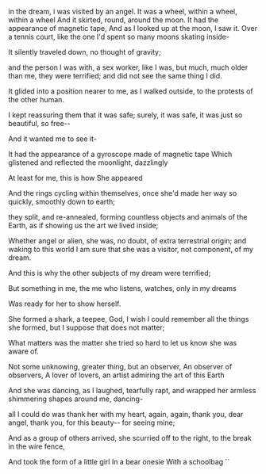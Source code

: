 


in the dream, i was visited by an angel. 
It was a wheel, within a wheel, within a wheel 
And it skirted, round, around the moon. 
It had the appearance of magnetic tape, 
And as I looked up at the moon, I saw it. Over a tennis court, like the one I'd spent so many moons skating inside-

It silently traveled down, no thought of gravity;

and the person I was with, a sex worker, like I was, but much, much older than me,
they were terrified; and did not see the same thing I did. 

It glided into a position nearer to me, as I walked outside, to the protests of the other human.

I kept reassuring them that it was safe; surely, it was safe, it was just so beautiful, so free--

And it wanted me to see it-

It had the appearance of a gyroscope 
made of magnetic tape 
Which glistened and reflected the moonlight, dazzlingly 

At least for me, this is how She appeared 

And the rings cycling within themselves, once she'd made her way so quickly, smoothly down to earth;

they split, and re-annealed, forming countless objects and animals of the Earth, as if showing us the art we lived inside;

Whether angel or alien, she was, no doubt, of extra terrestrial origin;
and waking to this world I am sure that she was a visitor, not component, of my dream. 

And this is why the other subjects of my dream were terrified;

But something in me, the me who listens, watches, only in my dreams

Was ready for her to show herself.

She formed a shark, a teepee, God, I wish I could remember all the things she formed, but I suppose that does not matter;

What matters was the matter she tried so hard to let us know she was aware of. 

Not some unknowing, greater thing, but an observer, 
An observer of observers, 
A lover of lovers, an artist admiring the art of this Earth

And she was dancing, as I laughed, tearfully rapt, and wrapped her armless shimmering shapes around me, dancing-

all I could do was thank her with my heart, again, again, thank you, dear angel, thank you, for this beauty-- for seeing mine;

And as a group of others arrived, she scurried off to the right, to the break in the wire fence, 

And took the form of a little girl 
In a bear onesie 
With a schoolbag 
``